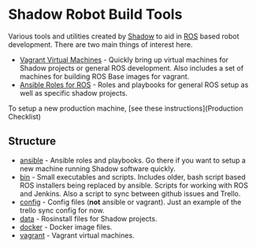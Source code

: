 Shadow Robot Build Tools
========================

Various tools and utilities created by [Shadow](http://www.shadowrobot.com) to aid in [ROS](http://ros.org) based robot development. There are two main things of interest here.

* [Vagrant Virtual Machines](vagrant) - Quickly bring up virtual machines for Shadow projects or general ROS development. Also includes a set of machines for building ROS Base images for vagrant.
* [Ansible Roles for ROS](ansible) - Roles and playbooks for general ROS setup as well as specific shadow projects.

To setup a new production machine, [see these instructions](Production Checklist)

Structure
---------

* [ansible](ansible) - Ansible roles and playbooks. Go there if you want to setup a new machine running Shadow software quickly.
* [bin](bin) - Small executables and scripts. Includes older, bash script based ROS installers being replaced by ansible. Scripts for working with ROS and Jenkins. Also a script to sync between github issues and Trello.
* [config](config) - Config files (**not** ansible or vagrant). Just an example of the trello sync config for now.
* [data](data) - Rosinstall files for Shadow projects.
* [docker](docker) - Docker image files.
* [vagrant](vagrant) - Vagrant virtual machines.
